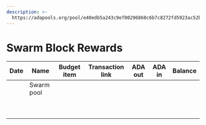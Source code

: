 ```yaml
---
description: >-
  https://adapools.org/pool/e40edb5a243c9ef00296860c6b7c8272fd5923ac52b5050d68e80d9b
---
```


# Swarm Block Rewards

| Date | Name       | Budget item | Transaction link | ADA out | ADA in | Balance |
| ---- | ---------- | ----------- | :--------------: | :-----: | :----: | :-----: |
|      | Swarm pool |             |                  |         |        |         |
|      |            |             |                  |         |        |         |
|      |            |             |                  |         |        |         |
|      |            |             |                  |         |        |         |
|      |            |             |                  |         |        |         |
|      |            |             |                  |         |        |         |
|      |            |             |                  |         |        |         |
|      |            |             |                  |         |        |         |
|      |            |             |                  |         |        |         |
|      |            |             |                  |         |        |         |
